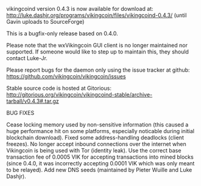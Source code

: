 vikingcoind version 0.4.3 is now available for download at:
http://luke.dashjr.org/programs/vikingcoin/files/vikingcoind-0.4.3/ (until Gavin uploads to SourceForge)

This is a bugfix-only release based on 0.4.0.

Please note that the wxVikingcoin GUI client is no longer maintained nor supported. If someone would like to step up to maintain this, they should contact Luke-Jr.

Please report bugs for the daemon only using the issue tracker at github:
https://github.com/vikingcoin/vikingcoin/issues

Stable source code is hosted at Gitorious:
http://gitorious.org/vikingcoin/vikingcoind-stable/archive-tarball/v0.4.3#.tar.gz

BUG FIXES

Cease locking memory used by non-sensitive information (this caused a huge performance hit on some platforms, especially noticable during initial blockchain download).
Fixed some address-handling deadlocks (client freezes).
No longer accept inbound connections over the internet when Vikingcoin is being used with Tor (identity leak).
Use the correct base transaction fee of 0.0005 VIK for accepting transactions into mined blocks (since 0.4.0, it was incorrectly accepting 0.0001 VIK which was only meant to be relayed).
Add new DNS seeds (maintained by Pieter Wuille and Luke Dashjr).

